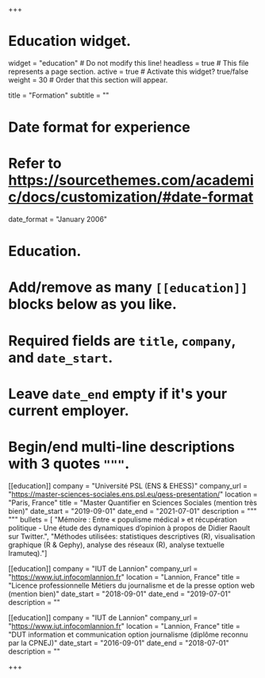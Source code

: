 +++
# Education widget.
widget = "education"  # Do not modify this line!
headless = true  # This file represents a page section.
active = true # Activate this widget? true/false
weight = 30  # Order that this section will appear.

title = "Formation"
subtitle = ""

# Date format for experience
#   Refer to https://sourcethemes.com/academic/docs/customization/#date-format
date_format = "January 2006"

# Education.
#   Add/remove as many `[[education]]` blocks below as you like.
#   Required fields are `title`, `company`, and `date_start`.
#   Leave `date_end` empty if it's your current employer.
#   Begin/end multi-line descriptions with 3 quotes `"""`.
[[education]]
  company = "Université PSL (ENS & EHESS)"
  company_url = "https://master-sciences-sociales.ens.psl.eu/qess-presentation/"
  location = "Paris, France"
  title = "Master Quantifier en Sciences Sociales (mention très bien)"
  date_start = "2019-09-01"
  date_end = "2021-07-01"
  description = """  """
  bullets = [
"Mémoire : Entre « populisme médical » et récupération politique - Une étude des dynamiques d’opinion à propos de Didier Raoult sur Twitter.",
"Méthodes utilisées: statistiques descriptives (R), visualisation graphique (R & Gephy), analyse des réseaux (R), analyse textuelle Iramuteq)."]

[[education]]
  company = "IUT de Lannion"
  company_url = "https://www.iut.infocomlannion.fr"
  location = "Lannion, France"
  title = "Licence professionnelle Métiers du journalisme et de la presse option web (mention bien)"
  date_start = "2018-09-01"
  date_end = "2019-07-01"
  description = ""
  
[[education]]
  company = "IUT de Lannion"
  company_url = "https://www.iut.infocomlannion.fr"
  location = "Lannion, France"
  title = "DUT information et communication option journalisme (diplôme reconnu par la CPNEJ)"
  date_start = "2016-09-01"
  date_end = "2018-07-01"
  description = ""
  

+++

